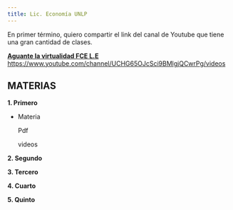```yaml
---
title: Lic. Economía UNLP
---
```

En primer término, quiero compartir el link del
canal de Youtube que tiene una gran cantidad de 
clases. 

**[Aguante la virtualidad FCE L.E](https://www.youtube.com/channel/UCHG65OJcSci9BMlgjQCwrPg/videos)**
<https://www.youtube.com/channel/UCHG65OJcSci9BMlgjQCwrPg/videos>

## MATERIAS

**1. Primero**
- Materia
   
   Pdf

   videos

**2. Segundo**

**3. Tercero**

**4. Cuarto**

**5. Quinto**




